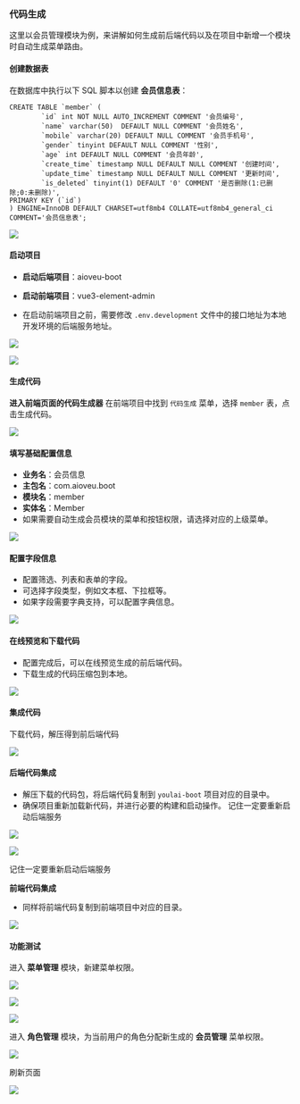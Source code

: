 ### 代码生成

这里以会员管理模块为例，来讲解如何生成前后端代码以及在项目中新增一个模块时自动生成菜单路由。

#### 创建数据表

在数据库中执行以下 SQL 脚本以创建 **会员信息表**：

```
CREATE TABLE `member` (
        `id` int NOT NULL AUTO_INCREMENT COMMENT '会员编号',
        `name` varchar(50)  DEFAULT NULL COMMENT '会员姓名',
        `mobile` varchar(20) DEFAULT NULL COMMENT '会员手机号',
        `gender` tinyint DEFAULT NULL COMMENT '性别',
        `age` int DEFAULT NULL COMMENT '会员年龄',
        `create_time` timestamp NULL DEFAULT NULL COMMENT '创建时间',
        `update_time` timestamp NULL DEFAULT NULL COMMENT '更新时间',
        `is_deleted` tinyint(1) DEFAULT '0' COMMENT '是否删除(1:已删除;0:未删除)',
PRIMARY KEY (`id`)
) ENGINE=InnoDB DEFAULT CHARSET=utf8mb4 COLLATE=utf8mb4_general_ci COMMENT='会员信息表';

```

![](F:\Coding\Github\aioveu-boot-doc\功能详解与操作手册\4操作指南\4.2.1.png)



#### 启动项目

- **启动后端项目**：aioveu-boot
- **启动前端项目**：vue3-element-admin

- 在启动前端项目之前，需要修改 `.env.development` 文件中的接口地址为本地开发环境的后端服务地址。

![](F:\Coding\Github\aioveu-boot-doc\功能详解与操作手册\4操作指南\4.2.2.png)



![](F:\Coding\Github\aioveu-boot-doc\功能详解与操作手册\4操作指南\4.2.3.png)



#### 生成代码

**进入前端页面的代码生成器** 在前端项目中找到 `代码生成` 菜单，选择 `member` 表，点击生成代码。

![](F:\Coding\Github\aioveu-boot-doc\功能详解与操作手册\4操作指南\4.2.4.png)



#### **填写基础配置信息**

- **业务名**：会员信息
- **主包名**：com.aioveu.boot
- **模块名**：member
- **实体名**：Member
- 如果需要自动生成会员模块的菜单和按钮权限，请选择对应的上级菜单。

![](F:\Coding\Github\aioveu-boot-doc\功能详解与操作手册\4操作指南\4.2.5.png)



#### **配置字段信息**

- 配置筛选、列表和表单的字段。
- 可选择字段类型，例如文本框、下拉框等。
- 如果字段需要字典支持，可以配置字典信息。

![](F:\Coding\Github\aioveu-boot-doc\功能详解与操作手册\4操作指南\4.2.6.png)



#### **在线预览和下载代码**

- 配置完成后，可以在线预览生成的前后端代码。
- 下载生成的代码压缩包到本地。

![](F:\Coding\Github\aioveu-boot-doc\功能详解与操作手册\4操作指南\4.2.7.png)



#### 集成代码

下载代码，解压得到前后端代码

![](F:\Coding\Github\aioveu-boot-doc\功能详解与操作手册\4操作指南\4.2.8.png)



#### **后端代码集成**

- 解压下载的代码包，将后端代码复制到 `youlai-boot` 项目对应的目录中。
- 确保项目重新加载新代码，并进行必要的构建和启动操作。  记住一定要重新启动后端服务

![](F:\Coding\Github\aioveu-boot-doc\功能详解与操作手册\4操作指南\4.2.9.png)



![](F:\Coding\Github\aioveu-boot-doc\功能详解与操作手册\4操作指南\4.2.10.png)



记住一定要重新启动后端服务



**前端代码集成**

- 同样将前端代码复制到前端项目中对应的目录。

![](F:\Coding\Github\aioveu-boot-doc\功能详解与操作手册\4操作指南\4.2.11.png)



#### 功能测试

进入 **菜单管理** 模块，新建菜单权限。



![](F:\Coding\Github\aioveu-boot-doc\功能详解与操作手册\4操作指南\4.2.12.png)



![](F:\Coding\Github\aioveu-boot-doc\功能详解与操作手册\4操作指南\4.2.13.png)



![](F:\Coding\Github\aioveu-boot-doc\功能详解与操作手册\4操作指南\4.2.14.png)















进入 **角色管理** 模块，为当前用户的角色分配新生成的 **会员管理** 菜单权限。



![](F:\Coding\Github\aioveu-boot-doc\功能详解与操作手册\4操作指南\4.2.15.png)





刷新页面



![](F:\Coding\Github\aioveu-boot-doc\功能详解与操作手册\4操作指南\4.2.16.png)
